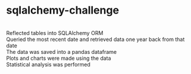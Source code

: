 # sqlalchemy-challenge</br>
</br>
Reflected tables into SQLAlchemy ORM</br>
Queried the most recent date and retrieved data one year back from that date</br>
The data was saved into a pandas dataframe</br>
Plots and charts were made using the data</br>
Statistical analysis was performed</br>
